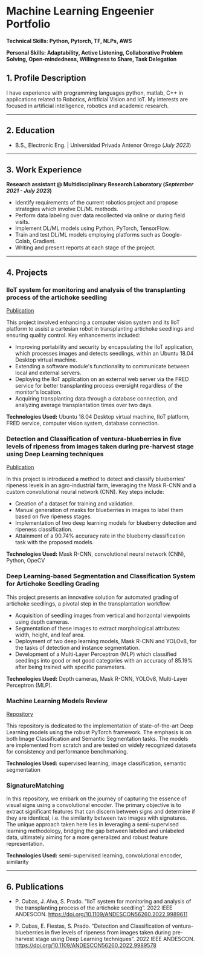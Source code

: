 # Machine Learning Engeenier Portfolio

**Technical Skills: Python, Pytorch, TF, NLPs, AWS**

**Personal Skills: Adaptability, Active Listening, Collaborative Problem Solving, Open-mindedness, Willingness to Share, Task Delegation**

## 1. Profile Description
I have experience with programming languages python, matlab, C++ in applications related to Robotics, Artificial Vision and IoT. My interests are focused in artificial intelligence, robotics and academic research.

---
## 2. Education
- B.S., Electronic Eng. | Universidad Privada Antenor Orrego (_July 2023_)

---
## 3. Work Experience
**Research assistant @ Multidisciplinary Research Laboratory (_September 2021 - July 2023_)**
- Identify requirements of the current robotics project and propose strategies which involve DL/ML methods.
- Perform data labeling over data recollected via online or during field visits.
- Implement DL/ML models using Python, PyTorch, TensorFlow.
- Train and test DL/ML models employing platforms such as Google-Colab, Gradient.
- Writing and present reports at each stage of the project.

----
## 4. Projects

<!-- #### Development and implementation of a robotic system to carry out an efficient and continuous quality control on seedlings grown in Industrial Nurseries in La Libertad - Peru (_Match 2019 - June 2021_) -->

### IIoT system for monitoring and analysis of the transplanting process of the artichoke seedling

[Publication](https://doi.org/10.1109/ANDESCON56260.2022.9989611)

This project involved enhancing a computer vision system and its IIoT platform to assist a cartesian robot in transplanting artichoke seedlings and ensuring quality control. Key enhancements included:

- Improving portability and security by encapsulating the IIoT application, which processes images and detects seedlings, within an Ubuntu 18.04 Desktop virtual machine.
- Extending a software module's functionality to communicate between local and external servers.
- Deploying the IIoT application on an external web server via the FRED service for better transplanting process oversight regardless of the monitor's location.
- Acquiring transplanting data through a database connection, and analyzing average transplantation times over two days.

**Technologies Used:** Ubuntu 18.04 Desktop virtual machine, IIoT platform, FRED service, computer vision system, database connection.



<!-- #### Robotic system for efficient and continuous quality control of the growth of industrial nursery seedlings in the La Libertad region of Peru (_March 2021 - August 2023_) -->
### Detection and Classification of ventura-blueberries in five levels of ripeness from images taken during pre-harvest stage using Deep Learning techniques

[Publication](https://doi.org/10.1109/ANDESCON56260.2022.9989578)

In this project is introduced a method to detect and classify blueberries' ripeness levels in an agro-industrial farm, leveraging the Mask R-CNN and a custom convolutional neural network (CNN). Key steps include:

- Creation of a dataset for training and validation.
- Manual generation of masks for blueberries in images to label them based on five ripeness stages.
- Implementation of two deep learning models for blueberry detection and ripeness classification.
- Attainment of a 90.74% accuracy rate in the blueberry classification task with the proposed models.

**Technologies Used:** Mask R-CNN, convolutional neural network (CNN), Python, OpeCV

<!-- #### Development and implementation of a Multifunctional Automated Machine for the Sowing of Seeds of Different Sizes in multi-cell trays and Pealing of Seedlings according to the quality of Growth in Nurseries of the La Libertad Region-Peru (_March 2023 - December 2023_) -->

### Deep Learning-based Segmentation and Classification System for Artichoke Seedling Grading

This project presents an innovative solution for automated grading of artichoke seedlings, a pivotal step in the transplantation workflow.

- Acquisition of seedling images from vertical and horizontal viewpoints using depth cameras.
- Segmentation of these images to extract morphological attributes: width, height, and leaf area.
- Deployment of two deep learning models, Mask R-CNN and YOLOv8, for the tasks of detection and instance segmentation.
- Development of a Multi-Layer Perceptron (MLP) which classified seedlings into good or not good categories with an accuracy of 85.19% after being trained with specific parameters.

**Technologies Used:** Depth cameras, Mask R-CNN, YOLOv8, Multi-Layer Perceptron (MLP).


### Machine Learning Models Review 
[Repository](https://github.com/pQbas/Machine-Learning-Models-Review.git)

This repository is dedicated to the implementation of state-of-the-art Deep Learning models using the robust PyTorch framework. The emphasis is on both Image Classification and Semantic Segmentation tasks. The models are implemented from scratch and are tested on widely recognized datasets for consistency and performance benchmarking.

**Technologies Used:** supervised learning, image classification, semantic segmentation


### SignatureMatching 
<!-- [Repository](https://github.com/pQbas/SignatureMatcher.git) -->

In this repository, we embark on the journey of capturing the essence of visual signs using a convolutional encoder. The primary objective is to extract significant features that can discern between signs and determine if they are identical, i.e. the similarity between two images with signatures. The unique approach taken here lies in leveraging a semi-supervised learning methodology, bridging the gap between labeled and unlabeled data, ultimately aiming for a more generalized and robust feature representation.

**Technologies Used:** semi-supervised learning, convolutional encoder, similarity

---

## 6. Publications

- P. Cubas, J. Alva, S. Prado. “IIoT system for monitoring and analysis of the transplanting process of the artichoke seedling”. 2022 IEEE ANDESCON. https://doi.org/10.1109/ANDESCON56260.2022.9989611

- P. Cubas, E. Fiestas, S. Prado. “Detection and Classification of ventura-blueberries in five levels of ripeness from images taken during pre-harvest stage using Deep Learning techniques”. 2022 IEEE ANDESCON. https://doi.org/10.1109/ANDESCON56260.2022.9989578